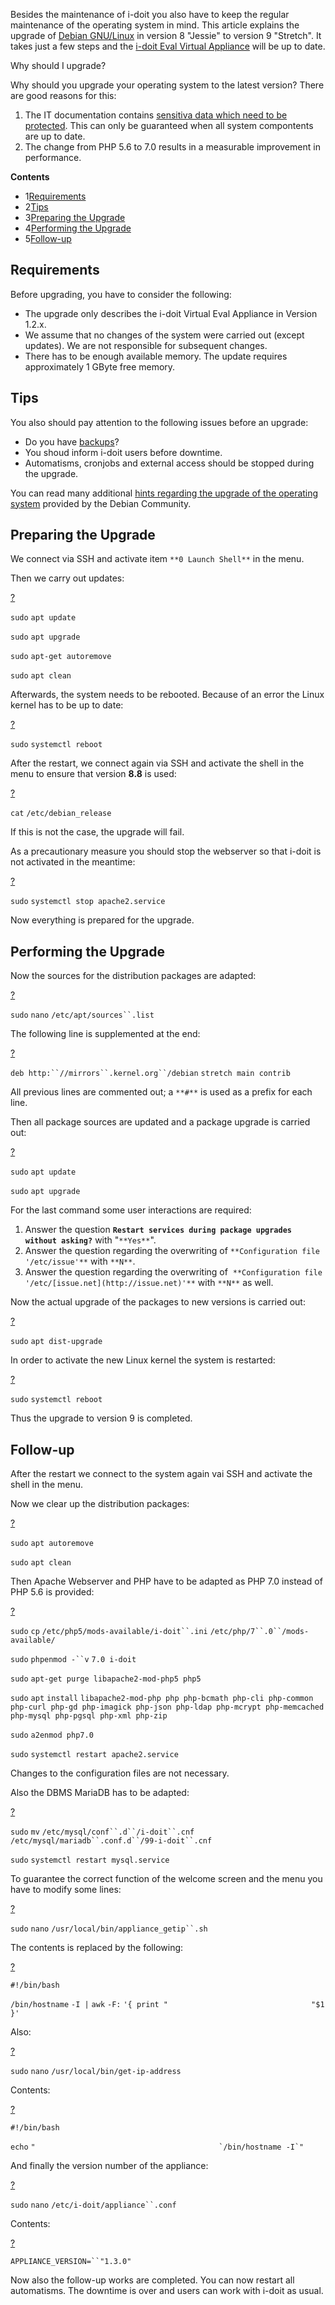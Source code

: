 Besides the maintenance of i-doit you also have to keep the regular maintenance of the operating system in mind. This article explains the upgrade of [Debian GNU/Linux](/pages/viewpage.action?pageId=36864037) in version 8 "Jessie" to version 9 "Stretch". It takes just a few steps and the [i-doit Eval Virtual Appliance](/display/en/i-doit+Virtual+Eval+Appliance) will be up to date.

Why should I upgrade?

Why should you upgrade your operating system to the latest version? There are good reasons for this:

1.  The IT documentation contains [sensitiva data which need to be protected](/display/en/Security+and+Protection). This can only be guaranteed when all system compontents are up to date.
2.  The change from PHP 5.6 to 7.0 results in a measurable improvement in performance.

**Contents**

*   1[Requirements](#UpgradeofidoitVirtualEvalAppliancetoDebianGNU/Linux9"Stretch"-Requirements)
*   2[Tips](#UpgradeofidoitVirtualEvalAppliancetoDebianGNU/Linux9"Stretch"-Tips)
*   3[Preparing the Upgrade](#UpgradeofidoitVirtualEvalAppliancetoDebianGNU/Linux9"Stretch"-PreparingtheUpgrade)
*   4[Performing the Upgrade](#UpgradeofidoitVirtualEvalAppliancetoDebianGNU/Linux9"Stretch"-PerformingtheUpgrade)
*   5[Follow-up](#UpgradeofidoitVirtualEvalAppliancetoDebianGNU/Linux9"Stretch"-Follow-up)

Requirements
------------

Before upgrading, you have to consider the following:

*   The upgrade only describes the i-doit Virtual Eval Appliance in Version 1.2.x.
*   We assume that no changes of the system were carried out (except updates). We are not responsible for subsequent changes.
*   There has to be enough available memory. The update requires approximately 1 GByte free memory.

Tips
----

You also should pay attention to the following issues before an upgrade:

*   Do you have [backups](/display/en/Backup+and+Recovery)?
*   You shoud inform i-doit users before downtime.
*   Automatisms, cronjobs and external access should be stopped during the upgrade.

You can read many additional [hints regarding the upgrade of the operating system](https://www.debian.org/releases/stretch/amd64/release-notes/index.en.html) provided by the Debian Community.

Preparing the Upgrade
---------------------

We connect via SSH and activate item `**0 Launch Shell**` in the menu.

Then we carry out updates:

[?](#)

`sudo` `apt update`

`sudo` `apt upgrade`

`sudo` `apt-get autoremove`

`sudo` `apt clean`

Afterwards, the system needs to be rebooted. Because of an error the Linux kernel has to be up to date:

[?](#)

`sudo` `systemctl reboot`

After the restart, we connect again via SSH and activate the shell in the menu to ensure that version **8.8** is used:

[?](#)

`cat` `/etc/debian_release`

If this is not the case, the upgrade will fail.

As a precautionary measure you should stop the webserver so that i-doit is not activated in the meantime:

[?](#)

`sudo` `systemctl stop apache2.service`

Now everything is prepared for the upgrade.

Performing the Upgrade
----------------------

Now the sources for the distribution packages are adapted:

[?](#)

`sudo` `nano` `/etc/apt/sources``.list`

The following line is supplemented at the end:

[?](#)

`deb http:``//mirrors``.kernel.org``/debian` `stretch main contrib`

All previous lines are commented out; a `**#**` is used as a prefix for each line.

Then all package sources are updated and a package upgrade is carried out:

[?](#)

`sudo` `apt update`

`sudo` `apt upgrade`

For the last command some user interactions are required:

1.  Answer the question **`Restart services during package upgrades without asking?`** with "`**Yes**`".
2.  Answer the question regarding the overwriting of `**Configuration file '/etc/issue'**` with `**N**`.
3.  Answer the question regarding the overwriting of  `**Configuration file '/etc/[issue.net](http://issue.net)'**` with `**N**` as well.

Now the actual upgrade of the packages to new versions is carried out:

[?](#)

`sudo` `apt dist-upgrade`

In order to activate the new Linux kernel the system is restarted:

[?](#)

`sudo` `systemctl reboot`

Thus the upgrade to version 9 is completed.

Follow-up
---------

After the restart we connect to the system again vai SSH and activate the shell in the menu.

Now we clear up the distribution packages:

[?](#)

`sudo` `apt autoremove`

`sudo` `apt clean`

Then Apache Webserver and PHP have to be adapted as PHP 7.0 instead of PHP 5.6 is provided:

[?](#)

`sudo` `cp` `/etc/php5/mods-available/i-doit``.ini` `/etc/php/7``.0``/mods-available/`

`sudo` `phpenmod -``v` `7.0 i-doit`

`sudo` `apt-get purge libapache2-mod-php5 php5`

`sudo` `apt` `install` `libapache2-mod-php php php-bcmath php-cli php-common php-curl php-gd php-imagick php-json php-ldap php-mcrypt php-memcached php-mysql php-pgsql php-xml php-zip`

`sudo` `a2enmod php7.0`

`sudo` `systemctl restart apache2.service`

Changes to the configuration files are not necessary.

Also the DBMS MariaDB has to be adapted:

[?](#)

`sudo` `mv` `/etc/mysql/conf``.d``/i-doit``.cnf` `/etc/mysql/mariadb``.conf.d``/99-i-doit``.cnf`

`sudo` `systemctl restart mysql.service`

To guarantee the correct function of the welcome screen and the menu you have to modify some lines:

[?](#)

`sudo` `nano` `/usr/local/bin/appliance_getip``.sh`

The contents is replaced by the following:

[?](#)

`#!/bin/bash`

`/bin/hostname` `-I |` `awk` `-F:` `'{ print "                                "$1 }'`

Also:

[?](#)

`sudo` `nano` `/usr/local/bin/get-ip-address`

Contents:

[?](#)

`#!/bin/bash`

`echo` ``"                                         `/bin/hostname -I`"``

And finally the version number of the appliance:

[?](#)

`sudo` `nano` `/etc/i-doit/appliance``.conf`

Contents:

[?](#)

`APPLIANCE_VERSION=``"1.3.0"`

Now also the follow-up works are completed. You can now restart all automatisms. The downtime is over and users can work with i-doit as usual.